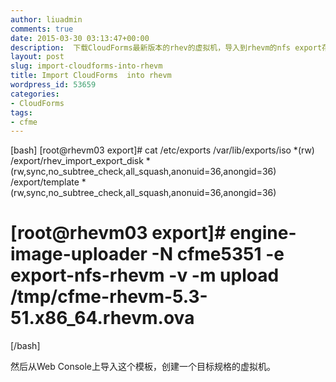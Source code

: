 ```yaml
---
author: liuadmin
comments: true
date: 2015-03-30 03:13:47+00:00
description:  下载CloudForms最新版本的rhev的虚拟机，导入到rhevm的nfs export存储中。从模板生成虚拟机。运行和配置CloudForms虚拟机，这样它就可以管理这个rhevm的环境了。
layout: post
slug: import-cloudforms-into-rhevm
title: Import CloudForms  into rhevm
wordpress_id: 53659
categories:
- CloudForms
tags:
- cfme
---
```


[bash]
[root@rhevm03 export]# cat /etc/exports
/var/lib/exports/iso *(rw)
/export/rhev_import_export_disk *(rw,sync,no_subtree_check,all_squash,anonuid=36,anongid=36)
/export/template *(rw,sync,no_subtree_check,all_squash,anonuid=36,anongid=36)
# [root@rhevm03 export]# engine-image-uploader -N cfme5351 -e export-nfs-rhevm -v -m upload /tmp/cfme-rhevm-5.3-51.x86_64.rhevm.ova
[/bash]

然后从Web Console上导入这个模板，创建一个目标规格的虚拟机。

